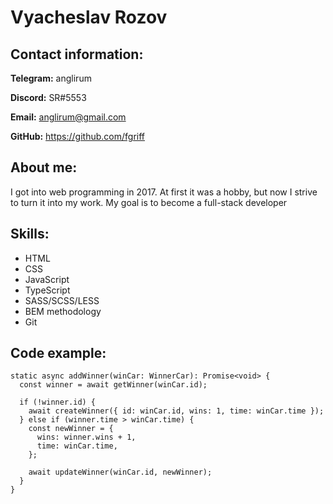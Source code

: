 # Vyacheslav Rozov

## Contact information:

**Telegram:** anglirum

**Discord:** SR#5553

**Email:** anglirum@gmail.com

**GitHub:** https://github.com/fgriff

## About me:

I got into web programming in 2017. At first it was a hobby, but now I strive to turn it into my work. My goal is to become a full-stack developer

## Skills:

* HTML
* CSS
* JavaScript
* TypeScript
* SASS/SCSS/LESS
* BEM methodology
* Git

## Code example:

```
static async addWinner(winCar: WinnerCar): Promise<void> {
  const winner = await getWinner(winCar.id);

  if (!winner.id) {
    await createWinner({ id: winCar.id, wins: 1, time: winCar.time });
  } else if (winner.time > winCar.time) {
    const newWinner = {
      wins: winner.wins + 1,
      time: winCar.time,
    };

    await updateWinner(winCar.id, newWinner);
  }
}
```